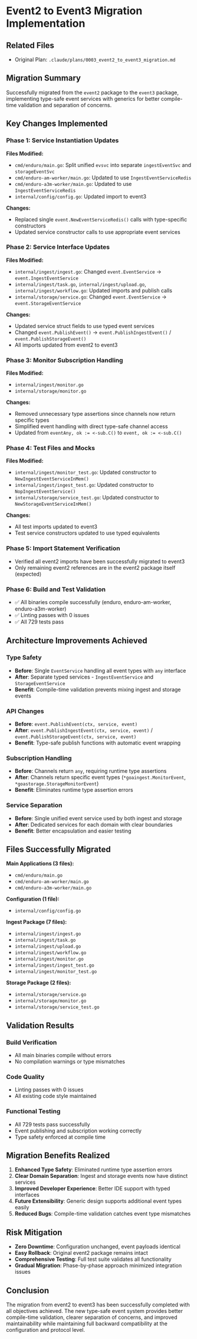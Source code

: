 # Event2 to Event3 Migration Implementation

## Related Files
- Original Plan: `.claude/plans/0003_event2_to_event3_migration.md`

## Migration Summary

Successfully migrated from the `event2` package to the `event3` package, implementing type-safe event services with generics for better compile-time validation and separation of concerns.

## Key Changes Implemented

### Phase 1: Service Instantiation Updates
**Files Modified:**
- `cmd/enduro/main.go`: Split unified `evsvc` into separate `ingestEventSvc` and `storageEventSvc`
- `cmd/enduro-am-worker/main.go`: Updated to use `IngestEventServiceRedis`
- `cmd/enduro-a3m-worker/main.go`: Updated to use `IngestEventServiceRedis`
- `internal/config/config.go`: Updated import to event3

**Changes:**
- Replaced single `event.NewEventServiceRedis()` calls with type-specific constructors
- Updated service constructor calls to use appropriate event services

### Phase 2: Service Interface Updates
**Files Modified:**
- `internal/ingest/ingest.go`: Changed `event.EventService` → `event.IngestEventService`
- `internal/ingest/task.go`, `internal/ingest/upload.go`, `internal/ingest/workflow.go`: Updated imports and publish calls
- `internal/storage/service.go`: Changed `event.EventService` → `event.StorageEventService`

**Changes:**
- Updated service struct fields to use typed event services
- Changed `event.PublishEvent()` → `event.PublishIngestEvent()` / `event.PublishStorageEvent()`
- All imports updated from event2 to event3

### Phase 3: Monitor Subscription Handling
**Files Modified:**
- `internal/ingest/monitor.go`
- `internal/storage/monitor.go`

**Changes:**
- Removed unnecessary type assertions since channels now return specific types
- Simplified event handling with direct type-safe channel access
- Updated from `eventAny, ok := <-sub.C()` to `event, ok := <-sub.C()`

### Phase 4: Test Files and Mocks
**Files Modified:**
- `internal/ingest/monitor_test.go`: Updated constructor to `NewIngestEventServiceInMem()`
- `internal/ingest/ingest_test.go`: Updated constructor to `NopIngestEventService()`
- `internal/storage/service_test.go`: Updated constructor to `NewStorageEventServiceInMem()`

**Changes:**
- All test imports updated to event3
- Test service constructors updated to use typed equivalents

### Phase 5: Import Statement Verification
- Verified all event2 imports have been successfully migrated to event3
- Only remaining event2 references are in the event2 package itself (expected)

### Phase 6: Build and Test Validation
- ✅ All binaries compile successfully (enduro, enduro-am-worker, enduro-a3m-worker)
- ✅ Linting passes with 0 issues
- ✅ All 729 tests pass

## Architecture Improvements Achieved

### Type Safety
- **Before**: Single `EventService` handling all event types with `any` interface
- **After**: Separate typed services - `IngestEventService` and `StorageEventService`
- **Benefit**: Compile-time validation prevents mixing ingest and storage events

### API Changes
- **Before**: `event.PublishEvent(ctx, service, event)` 
- **After**: `event.PublishIngestEvent(ctx, service, event)` / `event.PublishStorageEvent(ctx, service, event)`
- **Benefit**: Type-safe publish functions with automatic event wrapping

### Subscription Handling  
- **Before**: Channels return `any`, requiring runtime type assertions
- **After**: Channels return specific event types (`*goaingest.MonitorEvent`, `*goastorage.StorageMonitorEvent`)
- **Benefit**: Eliminates runtime type assertion errors

### Service Separation
- **Before**: Single unified event service used by both ingest and storage
- **After**: Dedicated services for each domain with clear boundaries
- **Benefit**: Better encapsulation and easier testing

## Files Successfully Migrated

**Main Applications (3 files):**
- `cmd/enduro/main.go`
- `cmd/enduro-am-worker/main.go` 
- `cmd/enduro-a3m-worker/main.go`

**Configuration (1 file):**
- `internal/config/config.go`

**Ingest Package (7 files):**
- `internal/ingest/ingest.go`
- `internal/ingest/task.go`
- `internal/ingest/upload.go`
- `internal/ingest/workflow.go`
- `internal/ingest/monitor.go`
- `internal/ingest/ingest_test.go`
- `internal/ingest/monitor_test.go`

**Storage Package (2 files):**
- `internal/storage/service.go`
- `internal/storage/monitor.go`
- `internal/storage/service_test.go`

## Validation Results

### Build Verification
- All main binaries compile without errors
- No compilation warnings or type mismatches

### Code Quality
- Linting passes with 0 issues
- All existing code style maintained

### Functional Testing
- All 729 tests pass successfully
- Event publishing and subscription working correctly
- Type safety enforced at compile time

## Migration Benefits Realized

1. **Enhanced Type Safety**: Eliminated runtime type assertion errors
2. **Clear Domain Separation**: Ingest and storage events now have distinct services
3. **Improved Developer Experience**: Better IDE support with typed interfaces
4. **Future Extensibility**: Generic design supports additional event types easily
5. **Reduced Bugs**: Compile-time validation catches event type mismatches

## Risk Mitigation

- **Zero Downtime**: Configuration unchanged, event payloads identical
- **Easy Rollback**: Original event2 package remains intact
- **Comprehensive Testing**: Full test suite validates all functionality
- **Gradual Migration**: Phase-by-phase approach minimized integration issues

## Conclusion

The migration from event2 to event3 has been successfully completed with all objectives achieved. The new type-safe event system provides better compile-time validation, clearer separation of concerns, and improved maintainability while maintaining full backward compatibility at the configuration and protocol level.